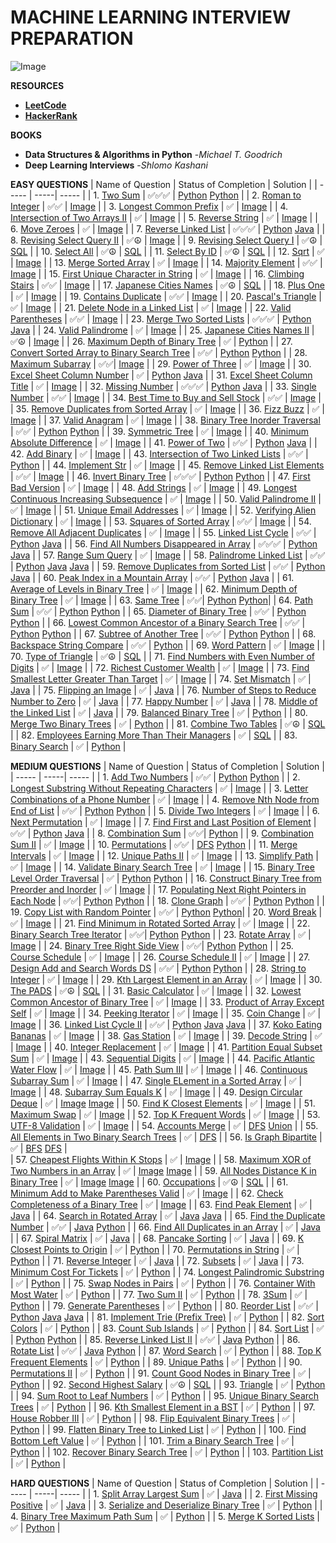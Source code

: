 # **MACHINE LEARNING INTERVIEW PREPARATION**

![Image](https://github.com/ThinamXx/ML..Interview..Preparation/blob/main/Images/In.jpg)

**RESOURCES**
- [**LeetCode**](https://leetcode.com/problemset/all/?listId=wpwgkgt&page=1&difficulty=EASY&status=NOT_STARTED)
- [**HackerRank**](https://www.hackerrank.com/dashboard)

**BOOKS**
- **Data Structures & Algorithms in Python** -*Michael T. Goodrich*
- **Deep Learning Interviews** -*Shlomo Kashani*

**EASY QUESTIONS**
| Name of Question | Status of Completion | Solution |
| ----- | -----| ----- |
| 1. [Two Sum](https://leetcode.com/problems/two-sum/) | ✅✅✅ | [Python](https://github.com/ThinamXx/ML..Interview..Preparation/blob/main/Images/Two%20Sum.PNG) [Python](https://github.com/ThinamXx/ML..Interview..Preparation/blob/main/Images/2Sum.PNG) |
| 2. [Roman to Integer](https://leetcode.com/problems/roman-to-integer/) | ✅✅ | [Image](https://github.com/ThinamXx/ML..Interview..Preparation/blob/main/Images/Roman2Integer.PNG) |
| 3. [Longest Common Prefix](https://leetcode.com/problems/longest-common-prefix/) | ✅ | [Image](https://github.com/ThinamXx/ML..Interview..Preparation/blob/main/Images/LCP.PNG) |
| 4. [Intersection of Two Arrays II](https://leetcode.com/problems/intersection-of-two-arrays-ii/) | ✅ | [Image](https://github.com/ThinamXx/ML..Interview..Preparation/blob/main/Images/Intersection.PNG) |
| 5. [Reverse String](https://leetcode.com/problems/reverse-string/) | ✅ | [Image](https://github.com/ThinamXx/ML..Interview..Preparation/blob/main/Images/Reverse%20String.PNG) |
| 6. [Move Zeroes](https://leetcode.com/problems/move-zeroes/) | ✅ | [Image](https://github.com/ThinamXx/ML..Interview..Preparation/blob/main/Images/Move%20Zeroes.PNG) |
| 7. [Reverse Linked List](https://leetcode.com/problems/reverse-linked-list/) | ✅✅✅ | [Python](https://github.com/ThinamXx/ML..Interview..Preparation/blob/main/Images/ReverseLinkedList.PNG) [Java](https://github.com/ThinamXx/ML..Interview..Preparation/blob/main/Images/Reverse%20Linked%20List.PNG) |
| 8. [Revising Select Query II](https://www.hackerrank.com/challenges/revising-the-select-query-2/problem?isFullScreen=true) | ✅☮ | [Image](https://github.com/ThinamXx/ML..Interview..Preparation/blob/main/Images/Query.PNG) |
| 9. [Revising Select Query I](https://www.hackerrank.com/challenges/revising-the-select-query/problem?isFullScreen=true) | ✅☮ | [SQL](https://github.com/ThinamXx/ML..Interview..Preparation/blob/main/Images/Query%20I.PNG) |
| 10. [Select All](https://www.hackerrank.com/challenges/select-all-sql/problem?isFullScreen=true) | ✅☮ | [SQL](https://github.com/ThinamXx/ML..Interview..Preparation/blob/main/Images/Select.PNG) |
| 11. [Select By ID](https://www.hackerrank.com/challenges/select-by-id/problem?isFullScreen=true) | ✅☮ | [SQL](https://github.com/ThinamXx/ML..Interview..Preparation/blob/main/Images/Select%20I.PNG) |
| 12. [Sqrt](https://leetcode.com/problems/sqrtx/) | ✅ | [Image](https://github.com/ThinamXx/ML..Interview..Preparation/blob/main/Images/Sqrt.PNG) |
| 13. [Merge Sorted Array](https://leetcode.com/problems/merge-sorted-array/submissions/) | ✅ | [Image](https://github.com/ThinamXx/ML..Interview..Preparation/blob/main/Images/Merge%20Sorted%20Array.PNG) |
| 14. [Majority Element](https://leetcode.com/problems/majority-element/submissions/) | ✅✅ | [Image](https://github.com/ThinamXx/ML..Interview..Preparation/blob/main/Images/Majority%20Element.PNG) |
| 15. [First Unique Character in String](https://leetcode.com/problems/first-unique-character-in-a-string/submissions/) | ✅ | [Image](https://github.com/ThinamXx/ML..Interview..Preparation/blob/main/Images/Unique%20Character.PNG) |
| 16. [Climbing Stairs](https://leetcode.com/problems/climbing-stairs/submissions/) | ✅✅ | [Image](https://github.com/ThinamXx/ML..Interview..Preparation/blob/main/Images/Climbing%20Stairs.PNG) |
| 17. [Japanese Cities Names](https://www.hackerrank.com/challenges/japanese-cities-name/problem?isFullScreen=true) | ✅☮ | [SQL](https://github.com/ThinamXx/ML..Interview..Preparation/blob/main/Images/Japanese%20Cities.PNG) |
| 18. [Plus One](https://leetcode.com/problems/plus-one/submissions/) | ✅ | [Image](https://github.com/ThinamXx/ML..Interview..Preparation/blob/main/Images/Plus%20One.PNG) |
| 19. [Contains Duplicate](https://leetcode.com/problems/contains-duplicate/submissions/) | ✅✅ | [Image](https://github.com/ThinamXx/ML..Interview..Preparation/blob/main/Images/Contains%20Duplicate.PNG) |
| 20. [Pascal's Triangle](https://leetcode.com/problems/pascals-triangle/submissions/) | ✅ | [Image](https://github.com/ThinamXx/ML..Interview..Preparation/blob/main/Images/Pascals%20Triangle.PNG) |
| 21. [Delete Node in a Linked List](https://leetcode.com/problems/delete-node-in-a-linked-list/submissions/) | ✅ | [Image](https://github.com/ThinamXx/ML..Interview..Preparation/blob/main/Images/Delete%20Node.PNG) |
| 22. [Valid Parentheses](https://leetcode.com/problems/valid-parentheses/submissions/) | ✅✅ | [Image](https://github.com/ThinamXx/ML..Interview..Preparation/blob/main/Images/Valid%20Parentheses.PNG) |
| 23. [Merge Two Sorted Lists](https://leetcode.com/problems/merge-two-sorted-lists/submissions/) | ✅✅✅ | [Python](https://github.com/ThinamXx/ML..Interview..Preparation/blob/main/Images/Merge%20Sorted%20Lists.PNG) [Java](https://github.com/ThinamXx/ML..Interview..Preparation/blob/main/Images/Merge%20Linked.PNG) |
| 24. [Valid Palindrome](https://github.com/ThinamXx/ML..Interview..Preparation/blob/main/Images/Valid%20Palindrome.PNG) | ✅ | [Image](https://leetcode.com/problems/valid-palindrome/submissions/) |
| 25. [Japanese Cities Names II](https://www.hackerrank.com/challenges/japanese-cities-name/problem?isFullScreen=true) | ✅☮ | [Image](https://github.com/ThinamXx/ML..Interview..Preparation/blob/main/Images/Select%20II.PNG) |
| 26. [Maximum Depth of Binary Tree](https://leetcode.com/problems/maximum-depth-of-binary-tree/submissions/) | ✅ | [Python](https://github.com/ThinamXx/ML..Interview..Preparation/blob/main/Images/Maximum%20Depth.PNG) |
| 27. [Convert Sorted Array to Binary Search Tree](https://leetcode.com/problems/convert-sorted-array-to-binary-search-tree/) | ✅✅ | [Python](https://github.com/ThinamXx/ML..Interview..Preparation/blob/main/Images/Sorted%20Array.PNG) [Python](https://github.com/ThinamXx/ML..Interview..Preparation/blob/main/Images/Convert%20Sorted%20Array.PNG) |
| 28. [Maximum Subarray](https://leetcode.com/problems/maximum-subarray/submissions/) | ✅✅| [Image](https://github.com/ThinamXx/ML..Interview..Preparation/blob/main/Images/Maximum%20Subarray.PNG) |
| 29. [Power of Three](https://leetcode.com/problems/power-of-three/submissions/) | ✅ | [Image](https://github.com/ThinamXx/ML..Interview..Preparation/blob/main/Images/Power%20of%20Three.PNG) | 
| 30. [Excel Sheet Column Number](https://leetcode.com/problems/excel-sheet-column-number/submissions/) | ✅ | [Python](https://github.com/ThinamXx/ML..Interview..Preparation/blob/main/Images/Excel%20Sheet%20Column.PNG) [Java](https://github.com/ThinamXx/ML..Interview..Preparation/blob/main/Images/Excel%20Sheet.PNG) |
| 31. [Excel Sheet Column Title](https://leetcode.com/problems/excel-sheet-column-title/submissions/) | ✅ | [Image](https://github.com/ThinamXx/ML..Interview..Preparation/blob/main/Images/Excel%20Sheet%20ColumnI.PNG) |
| 32. [Missing Number](https://leetcode.com/problems/missing-number/submissions/) | ✅✅✅ | [Python](https://github.com/ThinamXx/ML..Interview..Preparation/blob/main/Images/Missing%20Number.PNG) [Java](https://github.com/ThinamXx/ML..Interview..Preparation/blob/main/Images/Missing%20Number%20Java.PNG) |
| 33. [Single Number](https://leetcode.com/problems/single-number/submissions/) | ✅✅ | [Image](https://github.com/ThinamXx/ML..Interview..Preparation/blob/main/Images/Single%20Number.PNG) |
| 34. [Best Time to Buy and Sell Stock](https://leetcode.com/problems/best-time-to-buy-and-sell-stock/submissions/) | ✅✅ | [Image](https://github.com/ThinamXx/ML..Interview..Preparation/blob/main/Images/Best%20Time%20To%20Buy.PNG) |
| 35. [Remove Duplicates from Sorted Array](https://leetcode.com/problems/remove-duplicates-from-sorted-array/submissions/) | ✅ | [Image](https://github.com/ThinamXx/ML..Interview..Preparation/blob/main/Images/Remove%20Duplicates.PNG) |
| 36. [Fizz Buzz](https://leetcode.com/problems/fizz-buzz/submissions/) | ✅ | [Image](https://github.com/ThinamXx/ML..Interview..Preparation/blob/main/Images/Fizz%20Buzz.PNG) |
| 37. [Valid Anagram](https://leetcode.com/problems/valid-anagram/submissions/) | ✅ | [Image](https://github.com/ThinamXx/ML..Interview..Preparation/blob/main/Images/Anagram.PNG) |
| 38. [Binary Tree Inorder Traversal](https://leetcode.com/problems/binary-tree-inorder-traversal/submissions/) | ✅✅ | [Python](https://github.com/ThinamXx/ML..Interview..Preparation/blob/main/Images/Binary%20Tree.PNG) [Python](https://github.com/ThinamXx/ML..Interview..Preparation/blob/main/Images/Binary%20Tree%20Inorder%20Traversal%20N.png) |
| 39. [Symmetric Tree](https://leetcode.com/problems/symmetric-tree/submissions/) | ✅ | [Image](https://github.com/ThinamXx/ML..Interview..Preparation/blob/main/Images/Symmetric%20Tree.PNG) |
| 40. [Minimum Absolute Difference](https://leetcode.com/problems/minimum-absolute-difference/submissions/) | ✅ | [Image](https://github.com/ThinamXx/ML..Interview..Preparation/blob/main/Images/Minimum%20Absolute.PNG) |
| 41. [Power of Two](https://leetcode.com/problems/power-of-two/submissions/) | ✅✅ | [Python](https://github.com/ThinamXx/ML..Interview..Preparation/blob/main/Images/Power%20of%20Two.PNG) [Java](https://github.com/ThinamXx/ML..Interview..Preparation/blob/main/Images/Power%20of%20Two%20Java.PNG) |
| 42. [Add Binary](https://leetcode.com/problems/add-binary/submissions/) | ✅ | [Image](https://github.com/ThinamXx/ML..Interview..Preparation/blob/main/Images/Adding%20Binary.PNG) |
| 43. [Intersection of Two Linked Lists](https://leetcode.com/problems/intersection-of-two-linked-lists/submissions/) | ✅✅ | [Python](https://github.com/ThinamXx/ML..Interview..Preparation/blob/main/Images/Intersection%20Node%20in%20SLI.PNG) |
| 44. [Implement Str](https://leetcode.com/problems/implement-strstr/) | ✅ | [Image](https://github.com/ThinamXx/ML..Interview..Preparation/blob/main/Images/Str.PNG) | 
| 45. [Remove Linked List Elements](https://leetcode.com/problems/remove-linked-list-elements/submissions/) | ✅✅ | [Image](https://github.com/ThinamXx/ML..Interview..Preparation/blob/main/Images/Remove%20LinkedList.PNG) |
| 46. [Invert Binary Tree](https://leetcode.com/problems/invert-binary-tree/submissions/) | ✅✅✅ | [Python](https://github.com/ThinamXx/ML..Interview..Preparation/blob/main/Images/Invert%20Tree.PNG) [Python](https://github.com/ThinamXx/ML..Interview..Preparation/blob/main/Images/Invert%20Tree%20N.PNG) |
| 47. [First Bad Version](https://leetcode.com/problems/first-bad-version/) | ✅ | [Image](https://github.com/ThinamXx/ML..Interview..Preparation/blob/main/Images/First%20Bad%20Version.PNG) |
| 48. [Add Strings](https://leetcode.com/problems/add-strings/submissions/) | ✅ | [Image](https://github.com/ThinamXx/ML..Interview..Preparation/blob/main/Images/Add%20Strings.PNG) |
| 49. [Longest Continuous Increasing Subsequence](https://leetcode.com/problems/longest-continuous-increasing-subsequence/submissions/) | ✅ | [Image](https://github.com/ThinamXx/ML..Interview..Preparation/blob/main/Images/Subarray.PNG) |
| 50. [Valid Palindrome II](https://leetcode.com/problems/valid-palindrome-ii/submissions/) | ✅ | [Image](https://github.com/ThinamXx/ML..Interview..Preparation/blob/main/Images/Valid%20Palindrome%20II.PNG) | 
| 51. [Unique Email Addresses](https://leetcode.com/problems/unique-email-addresses/submissions/) | ✅ | [Image](https://github.com/ThinamXx/ML..Interview..Preparation/blob/main/Images/Email%20Addresses.PNG) |
| 52. [Verifying Alien Dictionary](https://leetcode.com/problems/verifying-an-alien-dictionary/submissions/) | ✅ | [Image](https://github.com/ThinamXx/ML..Interview..Preparation/blob/main/Images/Alien%20Dictionary.PNG) |
| 53. [Squares of Sorted Array](https://leetcode.com/problems/squares-of-a-sorted-array/submissions/) | ✅✅ | [Image](https://github.com/ThinamXx/ML..Interview..Preparation/blob/main/Images/Squares%20of%20Sorted%20Array.PNG) | 
| 54. [Remove All Adjacent Duplicates](https://leetcode.com/problems/remove-all-adjacent-duplicates-in-string/submissions/) | ✅ | [Image](https://github.com/ThinamXx/ML..Interview..Preparation/blob/main/Images/Remove%20Adjacent.PNG) |
| 55. [Linked List Cycle](https://leetcode.com/problems/linked-list-cycle/submissions/) | ✅✅ | [Python](https://github.com/ThinamXx/ML..Interview..Preparation/blob/main/Images/Linked%20List%20Cycle.PNG) [Java](https://github.com/ThinamXx/ML..Interview..Preparation/blob/main/Images/Cycle.PNG) | 
| 56. [Find All Numbers Disappeared in Array](https://leetcode.com/problems/find-all-numbers-disappeared-in-an-array/) | ✅✅✅ | [Python](https://github.com/ThinamXx/ML..Interview..Preparation/blob/main/Images/Find%20Numbers.PNG) [Java](https://github.com/ThinamXx/ML..Interview..Preparation/blob/main/Images/Numbers%20Disappeared.PNG) | 
| 57. [Range Sum Query](https://leetcode.com/problems/range-sum-query-immutable/submissions/) | ✅ | [Image](https://github.com/ThinamXx/ML..Interview..Preparation/blob/main/Images/Range%20Sum.PNG) |
| 58. [Palindrome Linked List](https://leetcode.com/problems/palindrome-linked-list/submissions/) | ✅✅ | [Python](https://github.com/ThinamXx/ML..Interview..Preparation/blob/main/Images/Palindrome%20Linked%20List.PNG) [Java](https://github.com/ThinamXx/ML..Interview..Preparation/blob/main/Images/Palindrom%20LLJ.PNG) [Java](https://github.com/ThinamXx/ML..Interview..Preparation/blob/main/Images/Palindrome%20LLJ.PNG) |
| 59. [Remove Duplicates from Sorted List](https://leetcode.com/problems/remove-duplicates-from-sorted-list/submissions/) | ✅✅ | [Python](https://github.com/ThinamXx/ML..Interview..Preparation/blob/main/Images/Remove%20Duplicates%20List.PNG) [Java](https://github.com/ThinamXx/ML..Interview..Preparation/blob/main/Images/Remove%20Duplicates%20List%20Java.PNG) |
| 60. [Peak Index in a Mountain Array](https://leetcode.com/problems/peak-index-in-a-mountain-array/) | ✅✅ | [Python](https://github.com/ThinamXx/ML..Interview..Preparation/blob/main/Images/Peak%20Index.PNG) [Java](https://github.com/ThinamXx/ML..Interview..Preparation/blob/main/Images/Peak%20Index%20Java.PNG) |
| 61. [Average of Levels in Binary Tree](https://leetcode.com/problems/average-of-levels-in-binary-tree/) | ✅ | [Image](https://github.com/ThinamXx/ML..Interview..Preparation/blob/main/Images/Average%20of%20Levels.PNG) |
| 62. [Minimum Depth of Binary Tree](https://leetcode.com/problems/minimum-depth-of-binary-tree/submissions/) | ✅ | [Image](https://github.com/ThinamXx/ML..Interview..Preparation/blob/main/Images/Minimum%20Depth.PNG) | 
| 63. [Same Tree](https://leetcode.com/problems/same-tree/submissions/) | ✅✅| [Python](https://github.com/ThinamXx/ML..Interview..Preparation/blob/main/Images/Same%20Tree.PNG) [Python](https://github.com/ThinamXx/ML..Interview..Preparation/blob/main/Images/Same%20Tree%20P.png)|
| 64. [Path Sum](https://leetcode.com/problems/path-sum/submissions/) | ✅✅ | [Python](https://github.com/ThinamXx/ML..Interview..Preparation/blob/main/Images/Path%20Sum.PNG) [Python](https://github.com/ThinamXx/ML..Interview..Preparation/blob/main/Images/Path%20Sum%20N.PNG) |
| 65. [Diameter of Binary Tree](https://leetcode.com/problems/diameter-of-binary-tree/submissions/) | ✅✅ | [Python](https://github.com/ThinamXx/ML..Interview..Preparation/blob/main/Images/Diameter%20of%20BT.PNG) [Python](https://github.com/ThinamXx/ML..Interview..Preparation/blob/main/Images/Diameter%20of%20BT%20P.PNG) |
| 66. [Lowest Common Ancestor of a Binary Search Tree](https://leetcode.com/problems/lowest-common-ancestor-of-a-binary-search-tree/) | ✅✅ | [Python](https://github.com/ThinamXx/ML..Interview..Preparation/blob/main/Images/Lowest%20Common%20Descendent.PNG) [Python](https://github.com/ThinamXx/ML..Interview..Preparation/blob/main/Images/Lowest%20Common%20Ancestor.PNG) | 
| 67. [Subtree of Another Tree](https://leetcode.com/problems/subtree-of-another-tree/submissions/) | ✅✅ | [Python](https://github.com/ThinamXx/ML..Interview..Preparation/blob/main/Images/Subtree%20of%20another%20Tree.PNG) [Python](https://github.com/ThinamXx/ML..Interview..Preparation/blob/main/Images/Subtree%20of%20Another%20Tree%20N.png) |
| 68. [Backspace String Compare](https://leetcode.com/problems/backspace-string-compare/submissions/) | ✅✅ | [Python](https://github.com/ThinamXx/ML..Interview..Preparation/blob/main/Images/Backspace%20String.PNG) | 
| 69. [Word Pattern](https://leetcode.com/problems/word-pattern/submissions/) | ✅ | [Image](https://github.com/ThinamXx/ML..Interview..Preparation/blob/main/Images/Word%20Pattern.PNG) | 
| 70. [Type of Triangle](https://www.hackerrank.com/challenges/what-type-of-triangle/problem?isFullScreen=true) | ✅☮ | [SQL](https://github.com/ThinamXx/ML..Interview..Preparation/blob/main/Images/Triangle.PNG) |
| 71. [Find Numbers with Even Number of Digits](https://leetcode.com/problems/find-numbers-with-even-number-of-digits/) | ✅ | [Image](https://github.com/ThinamXx/ML..Interview..Preparation/blob/main/Images/Even%20Digits.PNG) |
| 72. [Richest Customer Wealth](https://leetcode.com/problems/richest-customer-wealth/submissions/) | ✅ | [Image](https://github.com/ThinamXx/ML..Interview..Preparation/blob/main/Images/Wealth.PNG) | 
| 73. [Find Smallest Letter Greater Than Target](https://leetcode.com/problems/find-smallest-letter-greater-than-target/) | ✅ | [Image](https://github.com/ThinamXx/ML..Interview..Preparation/blob/main/Images/Smallest%20Letter.PNG) | 
| 74. [Set Mismatch](https://leetcode.com/problems/set-mismatch/) | ✅ | [Java](https://github.com/ThinamXx/ML..Interview..Preparation/blob/main/Images/Set%20Mismatch.PNG) | 
| 75. [Flipping an Image](https://leetcode.com/problems/flipping-an-image/) | ✅ | [Java](https://github.com/ThinamXx/ML..Interview..Preparation/blob/main/Images/Flipping%20Image.PNG) | 
| 76. [Number of Steps to Reduce Number to Zero](https://leetcode.com/problems/number-of-steps-to-reduce-a-number-to-zero/) | ✅ | [Java](https://github.com/ThinamXx/ML..Interview..Preparation/blob/main/Images/Reduce.PNG) | 
| 77. [Happy Number](https://leetcode.com/problems/happy-number/) | ✅ | [Java](https://github.com/ThinamXx/ML..Interview..Preparation/blob/main/Images/Happy%20Number.PNG) | 
| 78. [Middle of the Linked List](https://leetcode.com/problems/middle-of-the-linked-list/) | ✅ | [Java](https://github.com/ThinamXx/ML..Interview..Preparation/blob/main/Images/Linked%20List%20Middle.PNG) | 
| 79. [Balanced Binary Tree](https://leetcode.com/problems/balanced-binary-tree/submissions/) | ✅ | [Python](https://github.com/ThinamXx/ML..Interview..Preparation/blob/main/Images/Balanced%20Binary%20Tree.PNG) | 
| 80. [Merge Two Binary Trees](https://leetcode.com/problems/merge-two-binary-trees/submissions/) | ✅ | [Python](https://github.com/ThinamXx/ML..Interview..Preparation/blob/main/Images/Merge%20Two%20Binary%20Trees.PNG) | 
| 81. [Combine Two Tables](https://leetcode.com/problems/combine-two-tables/submissions/) | ✅☮ | [SQL](https://github.com/ThinamXx/ML..Interview..Preparation/blob/main/Images/Combine%20Two%20Tables.PNG) | 
| 82. [Employees Earning More Than Their Managers](https://leetcode.com/problems/employees-earning-more-than-their-managers/) | ✅ | [SQL](https://github.com/ThinamXx/ML..Interview..Preparation/blob/main/Images/Employee%20Earning.PNG) |
| 83. [Binary Search](https://leetcode.com/problems/binary-search/submissions/) | ✅ | [Python](https://github.com/ThinamXx/ML..Interview..Preparation/blob/main/Images/Binary%20Search.PNG) | 

**MEDIUM QUESTIONS**
| Name of Question | Status of Completion | Solution |
| ----- | -----| ----- |
| 1. [Add Two Numbers](https://leetcode.com/problems/add-two-numbers/) | ✅✅ | [Python](https://github.com/ThinamXx/ML..Interview..Preparation/blob/main/Images/Add%20Two%20Numbers.PNG) [Python](https://github.com/ThinamXx/ML..Interview..Preparation/blob/main/Images/Add%20Two%20Numbers%20N.png) |
| 2. [Longest Substring Without Repeating Characters](https://leetcode.com/problems/longest-substring-without-repeating-characters/) | ✅ | [Image](https://github.com/ThinamXx/ML..Interview..Preparation/blob/main/Images/Longest%20Substring.PNG) |
| 3. [Letter Combinations of a Phone Number](https://leetcode.com/problems/letter-combinations-of-a-phone-number/) | ✅ | [Image](https://github.com/ThinamXx/ML..Interview..Preparation/blob/main/Images/Letter%20Combinations.PNG) |
| 4. [Remove Nth Node from End of List](https://leetcode.com/problems/remove-nth-node-from-end-of-list/) | ✅✅ | [Python](https://github.com/ThinamXx/ML..Interview..Preparation/blob/main/Images/Remove%20Nth%20Node.PNG) [Python](https://github.com/ThinamXx/ML..Interview..Preparation/blob/main/Images/Remove%20Nth%20Node%20N.PNG) | 
| 5. [Divide Two Integers](https://leetcode.com/problems/divide-two-integers/submissions/) | ✅ | [Image](https://github.com/ThinamXx/ML..Interview..Preparation/blob/main/Images/Divide.PNG) |
| 6. [Next Permutation](https://leetcode.com/problems/next-permutation/submissions/) | ✅ | [Image](https://github.com/ThinamXx/ML..Interview..Preparation/blob/main/Images/Next%20Permutation.PNG) | 
| 7. [Find First and Last Position of Element](https://leetcode.com/problems/find-first-and-last-position-of-element-in-sorted-array/submissions/) | ✅✅ | [Python](https://github.com/ThinamXx/ML..Interview..Preparation/blob/main/Images/First%20and%20Last.PNG) [Java](https://github.com/ThinamXx/ML..Interview..Preparation/blob/main/Images/First%20and%20Last%20Java.PNG) |
| 8. [Combination Sum](https://leetcode.com/problems/combination-sum/submissions/) | ✅✅| [Python](https://github.com/ThinamXx/ML..Interview..Preparation/blob/main/Images/Combination%20Sum.PNG) | 
| 9. [Combination Sum II](https://leetcode.com/problems/combination-sum-ii/submissions/) | ✅ | [Image](https://github.com/ThinamXx/ML..Interview..Preparation/blob/main/Images/Combination%20Sum%20II.PNG) |
| 10. [Permutations](https://leetcode.com/problems/permutations/submissions/) | ✅✅ | [DFS](https://github.com/ThinamXx/ML..Interview..Preparation/blob/main/Images/Permutations.PNG) [Python](https://github.com/ThinamXx/ML..Interview..Preparation/blob/main/Images/Permutations%20P.PNG) |
| 11. [Merge Intervals](https://leetcode.com/problems/merge-intervals/submissions/) | ✅ | [Image](https://github.com/ThinamXx/ML..Interview..Preparation/blob/main/Images/Merge%20Intervals.PNG) |
| 12. [Unique Paths II](https://leetcode.com/problems/unique-paths-ii/submissions/) | ✅ | [Image](https://github.com/ThinamXx/ML..Interview..Preparation/blob/main/Images/Unique%20Paths%20II.PNG) | 
| 13. [Simplify Path](https://leetcode.com/problems/simplify-path/submissions/) | ✅ | [Image](https://github.com/ThinamXx/ML..Interview..Preparation/blob/main/Images/Simplify%20Path.PNG) |
| 14. [Validate Binary Search Tree](https://leetcode.com/problems/validate-binary-search-tree/submissions/) | ✅ | [Image](https://github.com/ThinamXx/ML..Interview..Preparation/blob/main/Images/Binary%20Tree.PNG) |
| 15. [Binary Tree Level Order Traversal](https://leetcode.com/problems/binary-tree-level-order-traversal/) | ✅ | [Python](https://github.com/ThinamXx/ML..Interview..Preparation/blob/main/Images/Binary%20Tree%20Level%20Order.PNG) [Python](https://github.com/ThinamXx/ML..Interview..Preparation/blob/main/Images/Level%20Order%20Traversal.PNG) |
| 16. [Construct Binary Tree from Preorder and Inorder](https://leetcode.com/problems/construct-binary-tree-from-preorder-and-inorder-traversal/) | ✅ | [Image](https://github.com/ThinamXx/ML..Interview..Preparation/blob/main/Images/Construct%20Binary%20Tree.PNG) |
| 17. [Populating Next Right Pointers in Each Node](https://leetcode.com/problems/populating-next-right-pointers-in-each-node/) | ✅✅| [Python](https://github.com/ThinamXx/ML..Interview..Preparation/blob/main/Images/Populating%20Next%20Right.PNG) [Python](https://github.com/ThinamXx/ML..Interview..Preparation/blob/main/Images/Populating%20Next%20Right%20Pointers%20in%20Each%20Node.PNG) | 
| 18. [Clone Graph](https://leetcode.com/problems/clone-graph/submissions/) | ✅✅ | [Python](https://github.com/ThinamXx/ML..Interview..Preparation/blob/main/Images/Clone%20Graph.PNG) [Python](https://github.com/ThinamXx/ML..Interview..Preparation/blob/main/Images/Clone%20Graphh.PNG) | 
| 19. [Copy List with Random Pointer](https://leetcode.com/problems/copy-list-with-random-pointer/) | ✅✅ | [Python](https://github.com/ThinamXx/ML..Interview..Preparation/blob/main/Images/Copy%20List.PNG) [Python](https://github.com/ThinamXx/ML..Interview..Preparation/blob/main/Images/Copy%20List%20with%20Random%20Pointer%20N.PNG)|
| 20. [Word Break](https://leetcode.com/problems/word-break/) | ✅ | [Image](https://github.com/ThinamXx/ML..Interview..Preparation/blob/main/Images/Word%20Break.PNG) |
| 21. [Find Minimum in Rotated Sorted Array](https://leetcode.com/problems/find-minimum-in-rotated-sorted-array/) | ✅ | [Image](https://github.com/ThinamXx/ML..Interview..Preparation/blob/main/Images/Minimum%20in%20Rotated.PNG) |
| 22. [Binary Search Tree Iterator](https://leetcode.com/problems/binary-search-tree-iterator/) | ✅✅| [Python](https://github.com/ThinamXx/ML..Interview..Preparation/blob/main/Images/Binary%20Search%20Tree.PNG) [Python](https://github.com/ThinamXx/ML..Interview..Preparation/blob/main/Images/Binary%20Search%20Tree%20Iterator%20N.png) | 
| 23. [Rotate Array](https://leetcode.com/problems/rotate-array/) | ✅ | [Image](https://github.com/ThinamXx/ML..Interview..Preparation/blob/main/Images/Rotate%20Array.PNG) |
| 24. [Binary Tree Right Side View](https://leetcode.com/problems/binary-tree-right-side-view/) | ✅✅| [Python](https://github.com/ThinamXx/ML..Interview..Preparation/blob/main/Images/Right%20Node.PNG) [Python](https://github.com/ThinamXx/ML..Interview..Preparation/blob/main/Images/Binary%20Tree%20Right%20Side.PNG) | 
| 25. [Course Schedule](https://leetcode.com/problems/course-schedule/submissions/) | ✅ | [Image](https://github.com/ThinamXx/ML..Interview..Preparation/blob/main/Images/Course%20Schedule.PNG) |
| 26. [Course Schedule II](https://leetcode.com/problems/course-schedule-ii/submissions/) | ✅ | [Image](https://github.com/ThinamXx/ML..Interview..Preparation/blob/main/Images/Course%20Schedule%20II.PNG) |
| 27. [Design Add and Search Words DS](https://leetcode.com/problems/design-add-and-search-words-data-structure/) | ✅✅ | [Python](https://github.com/ThinamXx/ML..Interview..Preparation/blob/main/Images/Design%20Add%20and%20Search.PNG) [Python](https://github.com/ThinamXx/ML..Interview..Preparation/blob/main/Images/Add%20%26%20Search.png) | 
| 28. [String to Integer](https://leetcode.com/problems/string-to-integer-atoi/submissions/) | ✅ | [Image](https://github.com/ThinamXx/ML..Interview..Preparation/blob/main/Images/String%20to%20Integer.PNG) | 
| 29. [Kth Largest Element in an Array](https://leetcode.com/problems/kth-largest-element-in-an-array/) | ✅ | [Image](https://github.com/ThinamXx/ML..Interview..Preparation/blob/main/Images/Kth%20Largest%20Element.PNG) | 
| 30. [The PADS](https://www.hackerrank.com/challenges/the-pads/problem?isFullScreen=true) | ✅☮ | [SQL](https://github.com/ThinamXx/ML..Interview..Preparation/blob/main/Images/The%20Pads.PNG) | 
| 31. [Basic Calculator](https://leetcode.com/problems/basic-calculator-ii/submissions/) | ✅ | [Image](https://github.com/ThinamXx/ML..Interview..Preparation/blob/main/Images/Basic%20Calculator%20II.PNG) | 
| 32. [Lowest Common Ancestor of Binary Tree](https://leetcode.com/problems/lowest-common-ancestor-of-a-binary-tree/) | ✅ | [Image](https://github.com/ThinamXx/ML..Interview..Preparation/blob/main/Images/Lowest%20Common%20Binary.PNG) | 
| 33. [Product of Array Except Self](https://leetcode.com/problems/product-of-array-except-self/) | ✅ | [Image](https://github.com/ThinamXx/ML..Interview..Preparation/blob/main/Images/Product%20of%20Array.PNG) | 
| 34. [Peeking Iterator](https://leetcode.com/problems/peeking-iterator/submissions/) | ✅ | [Image](https://github.com/ThinamXx/ML..Interview..Preparation/blob/main/Images/Peeking%20Iterator.PNG) | 
| 35. [Coin Change](https://leetcode.com/problems/coin-change/submissions/) | ✅ | [Image](https://github.com/ThinamXx/ML..Interview..Preparation/blob/main/Images/Coin%20Change.PNG) |
| 36. [Linked List Cycle II](https://leetcode.com/problems/linked-list-cycle-ii/submissions/) | ✅✅ | [Python](https://github.com/ThinamXx/ML..Interview..Preparation/blob/main/Images/Linked%20List%20Cycle%20II.PNG) [Java](https://github.com/ThinamXx/ML..Interview..Preparation/blob/main/Images/Linked%20List%20CJ.PNG) [Java](https://github.com/ThinamXx/ML..Interview..Preparation/blob/main/Images/Linked%20List%20CJ2.PNG) | 
| 37. [Koko Eating Bananas](https://leetcode.com/problems/koko-eating-bananas/) | ✅ | [Image](https://github.com/ThinamXx/ML..Interview..Preparation/blob/main/Images/Koko.PNG) |
| 38. [Gas Station](https://leetcode.com/problems/gas-station/) | ✅ | [Image](https://github.com/ThinamXx/ML..Interview..Preparation/blob/main/Images/Gas%20Station.PNG) |
| 39. [Decode String](https://leetcode.com/problems/decode-string/submissions/) | ✅ | [Image](https://github.com/ThinamXx/ML..Interview..Preparation/blob/main/Images/Decode%20String.PNG) |
| 40. [Integer Replacement](https://leetcode.com/problems/integer-replacement/) | ✅ | [Image](https://github.com/ThinamXx/ML..Interview..Preparation/blob/main/Images/Integer%20Replacement.PNG) | 
| 41. [Partition Equal Subset Sum](https://leetcode.com/problems/partition-equal-subset-sum/submissions/) | ✅ | [Image](https://github.com/ThinamXx/ML..Interview..Preparation/blob/main/Images/Partition%20Equal.PNG) | 
| 43. [Sequential Digits](https://leetcode.com/problems/sequential-digits/submissions/) | ✅ | [Image](https://github.com/ThinamXx/ML..Interview..Preparation/blob/main/Images/Sequential%20Digits.PNG) |
| 44. [Pacific Atlantic Water Flow](https://leetcode.com/problems/pacific-atlantic-water-flow/submissions/) | ✅ | [Image](https://github.com/ThinamXx/ML..Interview..Preparation/blob/main/Images/Pacific%20Atlantic.PNG) |
| 45. [Path Sum III](https://leetcode.com/problems/path-sum-iii/submissions/) | ✅ | [Image](https://github.com/ThinamXx/ML..Interview..Preparation/blob/main/Images/Path%20Sum%20III.PNG) | 
| 46. [Continuous Subarray Sum](https://leetcode.com/problems/continuous-subarray-sum/submissions/) | ✅ | [Image](https://github.com/ThinamXx/ML..Interview..Preparation/blob/main/Images/Continuous%20Subarray%20Sum.PNG) | 
| 47. [Single ELement in a Sorted Array](https://leetcode.com/problems/single-element-in-a-sorted-array/) | ✅ | [Image](https://github.com/ThinamXx/ML..Interview..Preparation/blob/main/Images/Single%20Element.PNG) | 
| 48. [Subarray Sum Equals K](https://leetcode.com/problems/subarray-sum-equals-k/submissions/) | ✅ | [Image](https://github.com/ThinamXx/ML..Interview..Preparation/blob/main/Images/Subarray%20Sum.PNG) | 
| 49. [Design Circular Deque](https://leetcode.com/problems/design-circular-deque/submissions/) | ✅ | [Image](https://github.com/ThinamXx/ML..Interview..Preparation/blob/main/Images/Design%20Circular%20a.PNG) [Image](https://github.com/ThinamXx/ML..Interview..Preparation/blob/main/Images/Design%20Circular%20b.PNG) | 
| 50. [Find K Closest Elements](https://leetcode.com/problems/find-k-closest-elements/) | ✅ | [Image](https://github.com/ThinamXx/ML..Interview..Preparation/blob/main/Images/K%20Closest.PNG) | 
| 51. [Maximum Swap](https://leetcode.com/problems/maximum-swap/submissions/) | ✅ | [Image](https://github.com/ThinamXx/ML..Interview..Preparation/blob/main/Images/Maximum%20Swap.PNG) |
| 52. [Top K Frequent Words](https://leetcode.com/problems/top-k-frequent-words/) | ✅ | [Image](https://github.com/ThinamXx/ML..Interview..Preparation/blob/main/Images/Top%20K%20Frequent%20Words.PNG) | 
| 53. [UTF-8 Validation](https://leetcode.com/problems/utf-8-validation/) | ✅ | [Image](https://github.com/ThinamXx/ML..Interview..Preparation/blob/main/Images/UTF-8.PNG) | 
| 54. [Accounts Merge](https://leetcode.com/problems/accounts-merge/submissions/) | ✅ | [DFS](https://github.com/ThinamXx/ML..Interview..Preparation/blob/main/Images/Accounts%20Merge%20a.PNG) [Union](https://github.com/ThinamXx/ML..Interview..Preparation/blob/main/Images/Accounts%20Merge%20b.PNG) | 
| 55. [All Elements in Two Binary Search Trees](https://leetcode.com/problems/all-elements-in-two-binary-search-trees/) | ✅ | [DFS](https://github.com/ThinamXx/ML..Interview..Preparation/blob/main/Images/Binary%20Search%20Tree%20All.PNG) | 
| 56. [Is Graph Bipartite](https://leetcode.com/problems/is-graph-bipartite/submissions/) | ✅ | [BFS](https://github.com/ThinamXx/ML..Interview..Preparation/blob/main/Images/Graph%20Bipartite%20a.PNG) [DFS](https://github.com/ThinamXx/ML..Interview..Preparation/blob/main/Images/Graph%20Bipartite%20b.PNG) |  
| 57. [Cheapest Flights Within K Stops](https://leetcode.com/problems/cheapest-flights-within-k-stops/) | ✅ | [Image](https://github.com/ThinamXx/ML..Interview..Preparation/blob/main/Images/Cheapest%20Flights.PNG) | 
| 58. [Maximum XOR of Two Numbers in an Array](https://leetcode.com/problems/maximum-xor-of-two-numbers-in-an-array/) | ✅ | [Image](https://github.com/ThinamXx/ML..Interview..Preparation/blob/main/Images/Maximum%20XOR%20a.PNG) [Image](https://github.com/ThinamXx/ML..Interview..Preparation/blob/main/Images/Maximum%20XOR%20b.PNG) |
| 59. [All Nodes Distance K in Binary Tree](https://leetcode.com/problems/all-nodes-distance-k-in-binary-tree/) | ✅ | [Image](https://github.com/ThinamXx/ML..Interview..Preparation/blob/main/Images/All%20Nodes%20a.PNG) [Image](https://github.com/ThinamXx/ML..Interview..Preparation/blob/main/Images/All%20Nodes%20b.PNG) | 
| 60. [Occupations](https://www.hackerrank.com/challenges/occupations/problem?isFullScreen=true) | ✅☮ | [SQL](https://github.com/ThinamXx/ML..Interview..Preparation/blob/main/Images/Occupations.PNG) |
| 61. [Minimum Add to Make Parentheses Valid](https://leetcode.com/problems/minimum-add-to-make-parentheses-valid/) | ✅ | [Image](https://github.com/ThinamXx/ML..Interview..Preparation/blob/main/Images/Minimum%20Add.PNG) | 
| 62. [Check Completeness of a Binary Tree](https://leetcode.com/problems/check-completeness-of-a-binary-tree/) | ✅ | [Image](https://github.com/ThinamXx/ML..Interview..Preparation/blob/main/Images/Check%20Completeness.PNG) | 
| 63. [Find Peak Element](https://leetcode.com/problems/find-peak-element/) | ✅ | [Java](https://github.com/ThinamXx/ML..Interview..Preparation/blob/main/Images/Peak%20Element.PNG) | 
| 64. [Search in Rotated Array](https://leetcode.com/problems/search-in-rotated-sorted-array/) | ✅ | [Java](https://github.com/ThinamXx/ML..Interview..Preparation/blob/main/Images/Search%20a.PNG) [Java](https://github.com/ThinamXx/ML..Interview..Preparation/blob/main/Images/Search%20b.PNG) | 
| 65. [Find the Duplicate Number](https://leetcode.com/problems/find-the-duplicate-number/) | ✅✅ | [Java](https://github.com/ThinamXx/ML..Interview..Preparation/blob/main/Images/Duplicate%20Number.PNG) [Python](https://github.com/ThinamXx/ML..Interview..Preparation/blob/main/Images/Find%20the%20Duplicate%20N.PNG) |
| 66. [Find All Duplicates in an Array](https://leetcode.com/problems/find-all-duplicates-in-an-array/) | ✅ | [Java](https://github.com/ThinamXx/ML..Interview..Preparation/blob/main/Images/All%20Duplicates.PNG) | 
| 67. [Spiral Matrix](https://leetcode.com/problems/spiral-matrix/submissions/) | ✅ | [Java](https://github.com/ThinamXx/ML..Interview..Preparation/blob/main/Images/Spiral%20Matrix.PNG) | 
| 68. [Pancake Sorting](https://leetcode.com/problems/pancake-sorting/) | ✅ | [Java](https://github.com/ThinamXx/ML..Interview..Preparation/blob/main/Images/Pancake%20Sorting.PNG) | 
| 69. [K Closest Points to Origin](https://leetcode.com/problems/k-closest-points-to-origin/) | ✅ | [Python](https://github.com/ThinamXx/ML..Interview..Preparation/blob/main/Images/K%20Closest%20Points.PNG) |
| 70. [Permutations in String](https://leetcode.com/problems/permutation-in-string/submissions/) | ✅ | [Python](https://github.com/ThinamXx/ML..Interview..Preparation/blob/main/Images/Permutations%20in%20String.PNG) | 
| 71. [Reverse Integer](https://leetcode.com/problems/reverse-integer/submissions/) | ✅ | [Java](https://github.com/ThinamXx/ML..Interview..Preparation/blob/main/Images/Reverse%20Integer.PNG) | 
| 72. [Subsets](https://leetcode.com/problems/subsets/) | ✅ | [Java](https://github.com/ThinamXx/ML..Interview..Preparation/blob/main/Images/Subset.PNG) | 
| 73. [Minimum Cost For Tickets](https://leetcode.com/problems/minimum-cost-for-tickets/submissions/) | ✅ | [Python](https://github.com/ThinamXx/ML..Interview..Preparation/blob/main/Images/Minimum%20Cost.PNG) | 
| 74. [Longest Palindromic Substring](https://leetcode.com/problems/longest-palindromic-substring/) | ✅ | [Python](https://github.com/ThinamXx/ML..Interview..Preparation/blob/main/Images/Longest%20Palindromic.PNG) |
| 75. [Swap Nodes in Pairs](https://leetcode.com/problems/swap-nodes-in-pairs/) | ✅ | [Python](https://github.com/ThinamXx/ML..Interview..Preparation/blob/main/Images/Swap%20Nodes.PNG) | 
| 76. [Container With Most Water](https://leetcode.com/problems/container-with-most-water/submissions/) | ✅ | [Python](https://github.com/ThinamXx/ML..Interview..Preparation/blob/main/Images/Container%20With%20Water.PNG) | 
| 77. [Two Sum II](https://leetcode.com/problems/two-sum-ii-input-array-is-sorted/) | ✅ | [Python](https://github.com/ThinamXx/ML..Interview..Preparation/blob/main/Images/Two%20Sum%20II.PNG) |
| 78. [3Sum](https://leetcode.com/problems/3sum/) | ✅ | [Python](https://github.com/ThinamXx/ML..Interview..Preparation/blob/main/Images/3%20Sum.PNG) | 
| 79. [Generate Parentheses](https://leetcode.com/problems/generate-parentheses/submissions/) | ✅ | [Python](https://github.com/ThinamXx/ML..Interview..Preparation/blob/main/Images/Generate%20Parentheses.PNG) |
| 80. [Reorder List](https://leetcode.com/problems/reorder-list/submissions/) | ✅✅ | [Python](https://github.com/ThinamXx/ML..Interview..Preparation/blob/main/Images/Reorder%20List.PNG) [Java](https://github.com/ThinamXx/ML..Interview..Preparation/blob/main/Images/LinkedList%20J1.PNG) [Java](https://github.com/ThinamXx/ML..Interview..Preparation/blob/main/Images/LinkedList%20J2.PNG) | 
| 81. [Implement Trie (Prefix Tree)](https://leetcode.com/problems/implement-trie-prefix-tree/submissions/) | ✅ | [Python](https://github.com/ThinamXx/ML..Interview..Preparation/blob/main/Images/Trie.PNG) | 
| 82. [Sort Colors](https://leetcode.com/problems/sort-colors/) | ✅ | [Python](https://github.com/ThinamXx/ML..Interview..Preparation/blob/main/Images/Sort%20Colors.PNG) | 
| 83. [Count Sub Islands](https://leetcode.com/problems/count-sub-islands/submissions/) | ✅ | [Python](https://github.com/ThinamXx/ML..Interview..Preparation/blob/main/Images/Count%20Sub%20Islands.PNG) | 
| 84. [Sort List](https://leetcode.com/problems/sort-list/submissions/) | ✅ | [Python](https://github.com/ThinamXx/ML..Interview..Preparation/blob/main/Images/Sort%20List1.PNG) [Python](https://github.com/ThinamXx/ML..Interview..Preparation/blob/main/Images/Sort%20List2.PNG) | 
| 85. [Reverse Linked List II](https://leetcode.com/problems/reverse-linked-list-ii/submissions/) | ✅✅ | [Java](https://github.com/ThinamXx/ML..Interview..Preparation/blob/main/Images/Reverse%20Linked%20List%202.PNG) [Python](https://github.com/ThinamXx/ML..Interview..Preparation/blob/main/Images/Reverse%20Linked%20List%20N.PNG) | 
| 86. [Rotate List](https://leetcode.com/problems/rotate-list/) | ✅✅ | [Java](https://github.com/ThinamXx/ML..Interview..Preparation/blob/main/Images/Rotate%20List.PNG) [Python](https://github.com/ThinamXx/ML..Interview..Preparation/blob/main/Images/Rotate%20List%20N.png) |
| 87. [Word Search](https://leetcode.com/problems/word-search/submissions/) | ✅ | [Python](https://github.com/ThinamXx/ML..Interview..Preparation/blob/main/Images/Word%20Search.PNG) | 
| 88. [Top K Frequent Elements](https://leetcode.com/problems/top-k-frequent-elements/submissions/) | ✅ | [Python](https://github.com/ThinamXx/ML..Interview..Preparation/blob/main/Images/K%20Frequent%20Elements.PNG) | 
| 89. [Unique Paths](https://leetcode.com/problems/unique-paths/) | ✅ | [Python](https://github.com/ThinamXx/ML..Interview..Preparation/blob/main/Images/Unique%20Paths.PNG) | 
| 90. [Permutations II](https://leetcode.com/problems/permutations-ii/submissions/) | ✅ | [Python](https://github.com/ThinamXx/ML..Interview..Preparation/blob/main/Images/Permutations%20II.PNG) |
| 91. [Count Good Nodes in Binary Tree](https://leetcode.com/problems/count-good-nodes-in-binary-tree/) | ✅ | [Python](https://github.com/ThinamXx/ML..Interview..Preparation/blob/main/Images/Count%20Good%20Nodes.PNG) |
| 92. [Second Highest Salary](https://leetcode.com/problems/second-highest-salary/) | ✅☮ | [SQL](https://github.com/ThinamXx/ML..Interview..Preparation/blob/main/Images/Second%20Highest%20Salary.PNG) |
| 93. [Triangle](https://leetcode.com/problems/triangle/submissions/) | ✅ | [Python](https://github.com/ThinamXx/ML..Interview..Preparation/blob/main/Images/Triangle%20P.PNG) | 
| 94. [Sum Root to Leaf Numbers](https://leetcode.com/problems/sum-root-to-leaf-numbers/) | ✅ | [Python](https://github.com/ThinamXx/ML..Interview..Preparation/blob/main/Images/Sum%20Root.png) | 
| 95. [Unique Binary Search Trees](https://leetcode.com/problems/unique-binary-search-trees/submissions/) | ✅ | [Python](https://github.com/ThinamXx/ML..Interview..Preparation/blob/main/Images/Unique%20%20Binary%20Search%20Trees.PNG) | 
| 96. [Kth Smallest Element in a BST](https://leetcode.com/problems/kth-smallest-element-in-a-bst/) | ✅ | [Python](https://github.com/ThinamXx/ML..Interview..Preparation/blob/main/Images/Kth%20Smallest%20Element%20in%20a%20BST.png) |
| 97. [House Robber III](https://leetcode.com/problems/house-robber-iii/) | ✅ | [Python](https://github.com/ThinamXx/ML..Interview..Preparation/blob/main/Images/House%20Robber%20III.png) | 
| 98. [Flip Equivalent Binary Trees](https://leetcode.com/problems/flip-equivalent-binary-trees/submissions/) | ✅ | [Python](https://github.com/ThinamXx/ML..Interview..Preparation/blob/main/Images/Flip%20Equivalent%20BT.png) |
| 99. [Flatten Binary Tree to Linked List](https://leetcode.com/problems/flatten-binary-tree-to-linked-list/) | ✅ | [Python](https://github.com/ThinamXx/ML..Interview..Preparation/blob/main/Images/Flatten%20Binary%20Tree.png) | 
| 100. [Find Bottom Left Value](https://leetcode.com/problems/find-bottom-left-tree-value/submissions/) | ✅ | [Python](https://github.com/ThinamXx/ML..Interview..Preparation/blob/main/Images/Find%20Bottom%20Left%20Tree.PNG) | 
| 101. [Trim a Binary Search Tree](https://leetcode.com/problems/trim-a-binary-search-tree/submissions/) | ✅ | [Python](https://github.com/ThinamXx/ML..Interview..Preparation/blob/main/Images/Trim%20BST.PNG) | 
| 102. [Recover Binary Search Tree](https://leetcode.com/problems/recover-binary-search-tree/) | ✅ | [Python](https://github.com/ThinamXx/ML..Interview..Preparation/blob/main/Images/Recover%20Binary%20Search%20Tree.PNG) | 
| 103. [Partition List](https://leetcode.com/problems/partition-list/submissions/) | ✅ | [Python](https://github.com/ThinamXx/ML..Interview..Preparation/blob/main/Images/Partition%20List.png) | 

**HARD QUESTIONS**
| Name of Question | Status of Completion | Solution |
| ----- | -----| ----- |
| 1. [Split Array Largest Sum](https://leetcode.com/problems/split-array-largest-sum/) | ✅ | [Java](https://github.com/ThinamXx/ML..Interview..Preparation/blob/main/Images/Split%20Array.PNG) |
| 2. [First Missing Positive](https://leetcode.com/problems/first-missing-positive/submissions/) | ✅ | [Java](https://github.com/ThinamXx/ML..Interview..Preparation/blob/main/Images/First%20Missing%20Positive.PNG) | 
| 3. [Serialize and Deserialize Binary Tree](https://leetcode.com/problems/serialize-and-deserialize-binary-tree/) | ✅ | [Python](https://github.com/ThinamXx/ML..Interview..Preparation/blob/main/Images/Serialize%20%26%20Deserialize.png) | 
| 4. [Binary Tree Maximum Path Sum](https://leetcode.com/problems/binary-tree-maximum-path-sum/) | ✅ | [Python](https://github.com/ThinamXx/ML..Interview..Preparation/blob/main/Images/Binary%20Tree%20Maximum%20Path.png) | 
| 5. [Merge K Sorted Lists](https://leetcode.com/problems/merge-k-sorted-lists/) | ✅ | [Python](https://github.com/ThinamXx/ML..Interview..Preparation/blob/main/Images/Merge%20K%20Sorted%20Lists.PNG) | 
